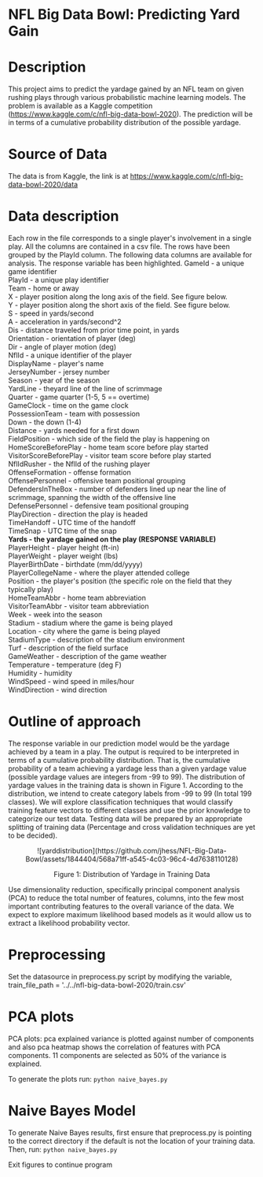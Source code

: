 # NFL Big Data Bowl: Predicting Yard Gain

# Description
This project aims to predict the yardage gained by an NFL team on given rushing plays through various probabilistic machine
learning models. The problem is available as a Kaggle competition
(https://www.kaggle.com/c/nfl-big-data-bowl-2020). The prediction will be in terms of a
cumulative probability distribution of the possible yardage.

# Source of Data
The data is from Kaggle, the link is at
https://www.kaggle.com/c/nfl-big-data-bowl-2020/data

# Data description
Each row in the file corresponds to a single player's involvement in a single play.
All the columns are contained in a csv file. The rows have been grouped by the PlayId column. The
following data columns are available for analysis. The response variable has been highlighted.
GameId - a unique game identifier <br />
PlayId - a unique play identifier <br />
Team - home or away <br />
X - player position along the long axis of the field. See figure below. <br />
Y - player position along the short axis of the field. See figure below. <br />
S - speed in yards/second <br />
A - acceleration in yards/second^2 <br />
Dis - distance traveled from prior time point, in yards <br />
Orientation - orientation of player (deg) <br />
Dir - angle of player motion (deg) <br />
NflId - a unique identifier of the player <br />
DisplayName - player's name <br />
JerseyNumber - jersey number <br />
Season - year of the season <br />
YardLine - theyard line of the line of scrimmage <br />
Quarter - game quarter (1-5, 5 == overtime) <br />
GameClock - time on the game clock <br />
PossessionTeam - team with possession <br />
Down - the down (1-4) <br />
Distance - yards needed for a first down <br />
FieldPosition - which side of the field the play is happening on <br />
HomeScoreBeforePlay - home team score before play started <br />
VisitorScoreBeforePlay - visitor team score before play started <br />
NflIdRusher - the NflId of the rushing player <br />
OffenseFormation - offense formation <br />
OffensePersonnel - offensive team positional grouping <br />
DefendersInTheBox - number of defenders lined up near the line of scrimmage, spanning the width
of the offensive line <br />
DefensePersonnel - defensive team positional grouping <br />
PlayDirection - direction the play is headed <br />
TimeHandoff - UTC time of the handoff <br />
TimeSnap - UTC time of the snap <br />
**Yards - the yardage gained on the play (RESPONSE VARIABLE)** <br />
PlayerHeight - player height (ft-in) <br />
PlayerWeight - player weight (lbs) <br />
PlayerBirthDate - birthdate (mm/dd/yyyy) <br />
PlayerCollegeName - where the player attended college <br />
Position - the player's position (the specific role on the field that they typically play) <br />
HomeTeamAbbr - home team abbreviation <br />
VisitorTeamAbbr - visitor team abbreviation <br />
Week - week into the season <br />
Stadium - stadium where the game is being played <br />
Location - city where the game is being played <br />
StadiumType - description of the stadium environment <br />
Turf - description of the field surface <br />
GameWeather - description of the game weather <br />
Temperature - temperature (deg F) <br />
Humidity - humidity <br />
WindSpeed - wind speed in miles/hour <br />
WindDirection - wind direction <br />

# Outline of approach
The response variable in our prediction model would be the yardage
achieved by a team in a play. The output is required to be interpreted in terms of a cumulative
probability distribution. That is, the cumulative probability of a team achieving a yardage less
than a given yardage value (possible yardage values are integers from -99 to 99).
The distribution of yardage values in the training data is shown in Figure 1. According to the
distribution, we intend to create category labels from -99 to 99 (In total 199 classes). We will
explore classification techniques that would classify training feature vectors to different classes
and use the prior knowledge to categorize our test data. Testing data will be prepared by an
appropriate splitting of training data (Percentage and cross validation techniques are yet to be
decided).
<div style="text-align:center">
![yarddistribution](https://github.com/jhess/NFL-Big-Data-Bowl/assets/1844404/568a71ff-a545-4c03-96c4-4d7638110128)

  Figure 1: Distribution of Yardage in Training Data
</div>
Use dimensionality reduction, specifically principal component analysis (PCA) to reduce
the total number of features, columns, into the few most important contributing features to the
overall variance of the data. We expect to explore maximum likelihood based models as it would
allow us to extract a likelihood probability vector.

# Preprocessing
Set the datasource in preprocess.py script by modifying the variable,  train_file_path = '../../nfl-big-data-bowl-2020/train.csv'

# PCA plots
PCA plots: pca explained variance is plotted against number of components and also
pca heatmap shows the correlation of features with PCA components. 11 components are
selected as 50% of the variance is explained.

To generate the plots run:
`python naive_bayes.py`

# Naive Bayes Model
To generate Naive Bayes results, first ensure that preprocess.py is pointing to the correct directory if the default is not the location of your training data. Then, run:
`python naive_bayes.py`

Exit figures to continue program

